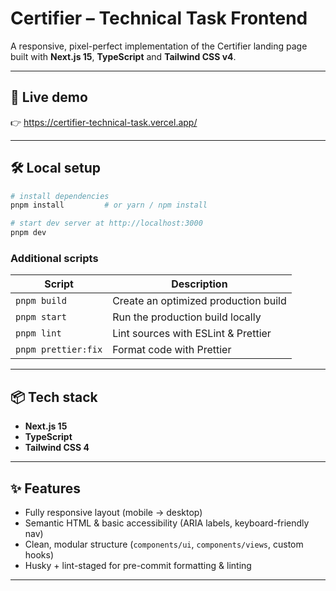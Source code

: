 # Certifier – Technical Task Frontend

A responsive, pixel-perfect implementation of the Certifier landing page built with **Next.js 15**, **TypeScript** and **Tailwind CSS v4**.

---

## 🚀 Live demo

👉 https://certifier-technical-task.vercel.app/

---

## 🛠️ Local setup

```bash
# install dependencies
pnpm install         # or yarn / npm install

# start dev server at http://localhost:3000
pnpm dev
```

### Additional scripts

| Script              | Description                          |
| ------------------- | ------------------------------------ |
| `pnpm build`        | Create an optimized production build |
| `pnpm start`        | Run the production build locally     |
| `pnpm lint`         | Lint sources with ESLint & Prettier  |
| `pnpm prettier:fix` | Format code with Prettier            |

---

## 📦 Tech stack

- **Next.js 15**
- **TypeScript**
- **Tailwind CSS 4**

---

## ✨ Features

- Fully responsive layout (mobile → desktop)
- Semantic HTML & basic accessibility (ARIA labels, keyboard-friendly nav)
- Clean, modular structure (`components/ui`, `components/views`, custom hooks)
- Husky + lint-staged for pre-commit formatting & linting

---
